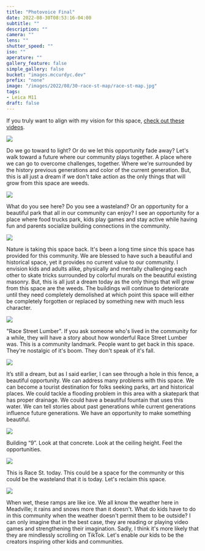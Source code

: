```yaml
---
title: "Photovoice Final"
date: 2022-08-30T08:53:16-04:00
subtitle: ""
description: ""
camera: ""
lens: ""
shutter_speed: ""
iso: ""
aperature: ""
gallery_feature: false
simple_gallery: false
bucket: "images.mccurdyc.dev"
prefix: "none"
image: "/images/2022/08/30-race-st-map/race-st-map.jpg"
tags:
- Leica M11
draft: false
---
```


If you truly want to align with my vision for this space, [check out these videos](https://www.youtube.com/watch?v=kc85SZc7Kbo&list=PL9o4z4GEXgfd2vg6LuxhPznD-OLQoO78W).

![](https://storage.googleapis.com/images.mccurdyc.dev/images/2022/08/06-race-st/L1006245.jpg)

Do we go toward to light? Or do we let this opportunity fade away? Let's walk toward
a future where our community plays together. A place where we can go to overcome
challenges, together. Where we're surrounded by the history previous generations
and color of the current generation. But, this is all just a dream if we don't
take action as the only things that will grow from this space are weeds.

![](https://storage.googleapis.com/images.mccurdyc.dev/images/2022/07/06-photovoices/L1005655.jpg)

What do you see here? Do you see a wasteland? Or an opportunity for a beautiful
park that all in our community can enjoy? I see an opportunity for a place where
food trucks park, kids play games and stay active while having fun and parents
socialize building connections in the community.

![](https://storage.googleapis.com/images.mccurdyc.dev/images/2022/07/06-photovoices/L1005647.jpg)

Nature is taking this space back. It's been a long time since this space has provided
for this community. We are blessed to have such a beautiful and historical space,
yet it provides no current value to our community. I envision kids and adults
alike, physically and mentally challenging each other to skate tricks surrounded
by colorful murals on the beautiful existing masonry. But, this is all just a dream
today as the only things that will grow from this space are the weeds. The buildings
will continue to deteriorate until they need completely demolished at which point
this space will either be completely forgotten or replaced by something new with
much less character.

![](https://storage.googleapis.com/images.mccurdyc.dev/images/2022/08/06-race-st/L1006254.jpg)

"Race Street Lumber". If you ask someone who's lived in the community for a while,
they will have a story about how wonderful Race Street Lumber was. This is a
community landmark. People want to get back in this space. They're nostalgic of
it's boom. They don't speak of it's fall.

![](https://storage.googleapis.com/images.mccurdyc.dev/images/2022/07/06-photovoices/L1005649.jpg)

It’s still a dream, but as I said earlier, I can see through a hole in this fence,
a beautiful opportunity. We can address many problems with this space. We can
become a tourist destination for folks seeking parks, art and historical places.
We could tackle a flooding problem in this area with a skatepark that has proper
drainage. We could have a beautiful fountain that uses this water. We can tell
stories about past generations while current generations influence future
generations. We have an opportunity to make something beautiful.

![](https://storage.googleapis.com/images.mccurdyc.dev/images/2022/08/06-race-st/L1006268.jpg)

Building “9”. Look at that concrete. Look at the ceiling height. Feel the opportunities.

![](https://storage.googleapis.com/images.mccurdyc.dev/images/2022/08/06-race-st/L1006248.jpg)

This is Race St. today. This could be a space for the community or this could be
the wasteland that it is today. Let's reclaim this space.

![](https://storage.googleapis.com/images.mccurdyc.dev/images/2022/07/18-photovoices/L1005848.jpg)

When wet, these ramps are like ice. We all know the weather here in Meadville; it
rains and snows more than it doesn't. What do kids have to do in this community
when the weather doesn't permit them to be outside? I can only imagine that in the
best case, they are reading or playing video games and strengthening their imagination.
Sadly, I think it's more likely that they are mindlessly scrolling on TikTok.
Let's enable _our_ kids to be the creators inspiring other kids and communities.
